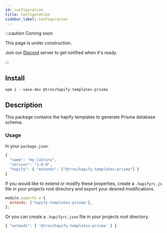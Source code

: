 ```yaml
---
id: configuration
title: Configuration
sidebar_label: Configuration
---
```


:::caution Coming soon

This page is under construction.

Join our [Discord](https://discord.traxion.dev/) server to get notified when it's ready.

:::

## Install

`npm i --save-dev @trxn/hapify-templates-prisma`

## Description

This package contains the hapify templates to generate Prisma database schema.

### Usage

In your `package.json`:

```javascript
{
  "name": "my-library",
  "version": "1.0.0",
  "hapify": { "extends": ["@trxn/hapify-templates-prisma"] }
}
```

If you would like to extend or modify these properties, create a `.hapifyrc.js`
file in your projects root directory and export your desired modifications.

```javascript
module.exports = {
  extends: ['hapify-templates-prisma'],
};
```

Or you can create a `.hapifyrc.json` file in your projects root directory.

```javascript
{ "extends": [ '@trxn/hapify-templates-prisma' ] }
```
